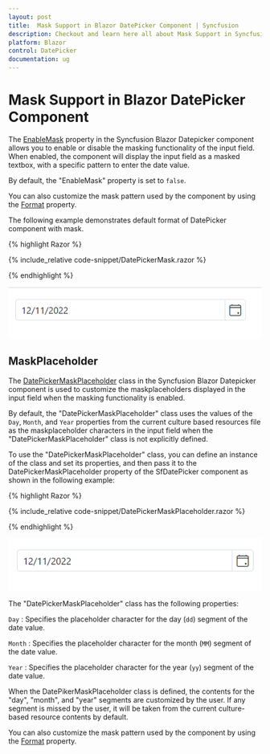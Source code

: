 ```yaml
---
layout: post
title:  Mask Support in Blazor DatePicker Component | Syncfusion
description: Checkout and learn here all about Mask Support in Syncfusion Blazor DatePicker component and much more.
platform: Blazor
control: DatePicker
documentation: ug
---
```


# Mask Support in Blazor DatePicker Component

The [EnableMask]() property in the Syncfusion Blazor Datepicker component allows you to enable or disable the masking functionality of the input field. When enabled, the component will display the input field as a masked textbox, with a specific pattern to enter the date value.

By default, the "EnableMask" property is set to `false`.

You can also customize the mask pattern used by the component by using the [Format](https://help.syncfusion.com/cr/blazor/Syncfusion.Blazor.Calendars.SfDatePicker-1.html#Syncfusion_Blazor_Calendars_SfDatePicker_1_Format) property.

The following example demonstrates default format of DatePicker component with mask.

{% highlight Razor %}

{% include_relative code-snippet/DatePickerMask.razor %}

{% endhighlight %}



![Blazor DatePicker with EnableMask](./images/DatePickerMask.gif)

## MaskPlaceholder

The [DatePickerMaskPlaceholder]() class in the Syncfusion Blazor Datepicker component is used to customize the maskplaceholders displayed in the input field when the masking functionality is enabled. 

By default, the "DatePickerMaskPlaceholder" class uses the values of the `Day`, `Month`, and `Year` properties from the current culture based resources file as the maskplaceholder characters in the input field when the "DatePickerMaskPlaceholder" class is not explicitly defined.

To use the "DatePickerMaskPlaceholder" class, you can define an instance of the class and set its properties, and then pass it to the DatePickerMaskPlaceholder property of the SfDatePicker component as shown in the following example:

{% highlight Razor %}

{% include_relative code-snippet/DatePickerMaskPlaceholder.razor %}

{% endhighlight %}



![Blazor DatePicker Mask Support with MaskPlaceholder](./images/DatePickerMaskPlaceholder.gif)


The "DatePickerMaskPlaceholder" class has the following properties:

`Day` : Specifies the placeholder character for the day (`dd`) segment of the date value.

`Month` : Specifies the placeholder character for the month (`MM`) segment of the date value.

`Year` : Specifies the placeholder character for the year (`yy`) segment of the date value.

When the DatePikerMaskPlaceholder class is defined, the contents for the "day", "month", and "year" segments are customized by the user. If any segment is missed by the user, it will be taken from the current culture-based resource contents by default.

You can also customize the mask pattern used by the component by using the [Format](https://help.syncfusion.com/cr/blazor/Syncfusion.Blazor.Calendars.SfDatePicker-1.html#Syncfusion_Blazor_Calendars_SfDatePicker_1_Format) property.
